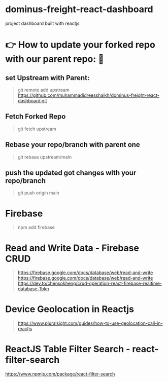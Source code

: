 # dominus-freight-react-dashboard
project dashboard built with reactjs

# 👉 How to update your forked repo with our parent repo: 🔗
## set Upstream with Parent:
> git remote add upstream https://github.com/muhammadidreesshaikh/dominus-freight-react-dashboard.git

## Fetch Forked Repo
> git fetch upstream

## Rebase your repo/branch with parent one
> git rebase upstream/main

## push the updated got changes with your repo/branch
> git push origin main


# Firebase
> npm add firebase

# Read and Write Data - Firebase CRUD
> https://firebase.google.com/docs/database/web/read-and-write
> https://firebase.google.com/docs/database/web/read-and-write
> https://dev.to/chensokheng/crud-operation-react-firebase-realtime-database-1bkn

# Device Geolocation in Reactjs
> https://www.pluralsight.com/guides/how-to-use-geolocation-call-in-reactjs

# ReactJS Table Filter Search - react-filter-search
https://www.npmjs.com/package/react-filter-search